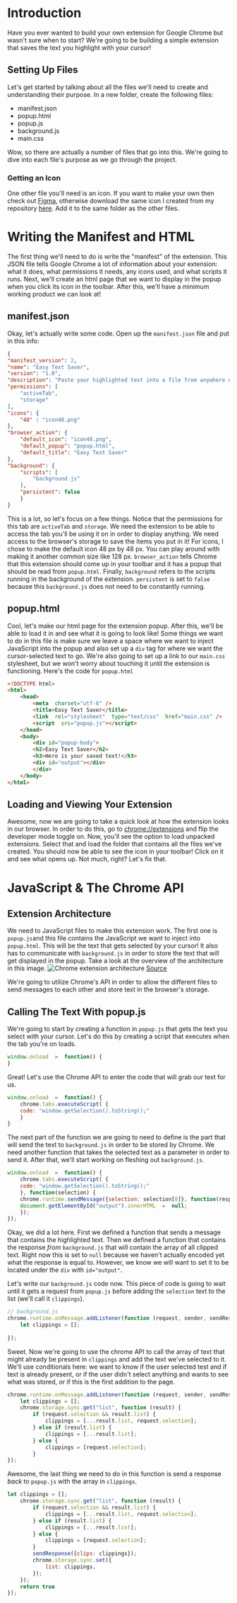 # Introduction
Have you ever wanted to build your own extension for Google Chrome but wasn't sure when to start? We're going to be building a simple extension that saves the text you highlight with your cursor!
## Setting Up Files
Let's get started by talking about all the files we'll need to create and understanding their purpose. In a new folder, create the following files:

* manifest.json
* popup.html
* popup.js
* background.js
* main.css

Wow, so there are actually a number of files that go into this. We're going to dive into each file's purpose as we go through the project. 

### Getting an Icon
One other file you'll need is an icon. If you want to make your own then check out [Figma](https://www.figma.com/), otherwise download the same icon I created from my repository [here](https://github.com/maximgeller/projects/blob/master/chrome_extension/img/icon48.png?raw=true). Add it to the same folder as the other files.

# Writing the Manifest and HTML
The first thing we'll need to do is write the "manifest" of the extension. This JSON file tells Google Chrome a lot of information about your extension: what it does, what permissions it needs, any icons used, and what scripts it runs. Next, we'll create an html page that we want to display in the popup when you click its icon in the toolbar. After this, we'll have a minimum working product we can look at!
## manifest.json
Okay, let's actually write some code. Open up the `manifest.json` file and put in this info:
```json
{
"manifest_version": 2,
"name": "Easy Text Saver",
"version": "1.0",
"description": "Paste your highlighted text into a file from anywhere on the web.",
"permissions": [
	"activeTab",
	"storage"
],
"icons": {
	"48" : "icon48.png"
},
"browser_action": {
	"default_icon": "icon48.png",
	"default_popup": "popup.html",
	"default_title": "Easy Text Saver"
},
"background": {
	"scripts": [
		"background.js"
	],
	"persistent": false
	}
}
```
This is a lot, so let's focus on a few things. Notice that the permissions for this tab are `activeTab` and `storage`. We need the extension to be able to access the tab you'll be using it on in order to display anything. We need access to the browser's storage to save the items you put in it!
For icons, I chose to make the default icon 48 px by 48 px. You can play around with making it another common size like 128 px. 
`browser_action` tells Chrome that this extension should come up in your toolbar and it has a popup that should be read from `popup.html`.
Finally, `background` refers to the scripts running in the background of the extension. `persistent` is set to `false` because this `background.js` does not need to be constantly running.
## popup.html
Cool, let's make our html page for the extension popup. After this, we'll be able to load it in and see what it is going to look like! Some things we want to do in this file is make sure we leave a space where we want to inject JavaScript into the popup and also set up a `div` tag for where we want the cursor-selected text to go. We're also going to set up a link to our `main.css` stylesheet, but we won't worry about touching it until the extension is functioning. Here's the code for `popup.html`
```html
<!DOCTYPE html>
<html>
	<head>
		<meta  charset="utf-8" />
		<title>Easy Text Saver</title>
		<link  rel="stylesheet"  type="text/css"  href="main.css" />
		<script  src="popup.js"></script>
	</head>
	<body>
		<div id="popup-body">
		<h2>Easy Text Saver</h2>
		<h3>Here is your saved text!</h3>
		<div id="output"></div>
		</div>
	</body>
</html>
```

## Loading and Viewing Your Extension
Awesome, now we are going to take a quick look at how the extension looks in our browser. In order to do this, go to [chrome://extensions](chrome://extensions) and flip the developer mode toggle on. Now, you'll see the option to load unpacked extensions. Select that and load the folder that contains all the files we've created. You should now be able to see the icon in your toolbar! Click on it and see what opens up. Not much, right? Let's fix that.

# JavaScript & The Chrome API
## Extension Architecture
We need to JavaScript files to make this extension work. The first one is `popup.js`and this file contains the JavaScript we want to inject into `popup.html`. This will be the text that gets selected by your cursor! It also has to communicate with `background.js` in order to store the text that will get displayed in the popup. Take a look at the overview of the architecture in this image.
![Chrome extension architecture](https://github.com/maximgeller/projects/blob/master/chrome_extension/img/popuparc.png?raw=true)
[Source](https://developer.chrome.com/extensions/overview)

We're going to utilize Chrome's API in order to allow the different files to send messages to each other and store text in the browser's storage. 
## Calling The Text With popup.js
We're going to start by creating a function in `popup.js` that gets the text you select with your cursor. Let's do this by creating a script that executes when the tab you're on loads.
```javascript
window.onload  =  function() {
}
```
Great! Let's use the Chrome API to enter the code that will grab our text for us.
```javascript
window.onload  =  function() {
	chrome.tabs.executeScript( {
	code: "window.getSelection().toString();"
	}
}
```
The next part of the function we are going to need to define is the part that will send the text to `background.js` in order to be stored by Chrome. We need another function that takes the selected text as a parameter in order to send it. After that, we'll start working on fleshing out `background.js`.
```javascript
window.onload  =  function() {
	chrome.tabs.executeScript( {
	code: "window.getSelection().toString();"
	}, function(selection) {
	chrome.runtime.sendMessage({selection: selection[0]}, function(response) {
	document.getElementById("output").innerHTML  =  null;	
	});
});
```
Okay, we did a lot here. First we defined a function that sends a message that contains the highlighted text. Then we defined a function that contains the response *from* `background.js` that will contain the array of all clipped text. Right now this is set to `null` because we haven't actually encoded yet what the response is equal to. However, we know we will want to set it to be located under the `div` with `id="output"`. 

Let's write our `background.js` code now. This piece of code is going to wait until it gets a request from `popup.js` before adding the `selection` text to the list (we'll call it `clippings`).
```javascript
// background.js
chrome.runtime.onMessage.addListener(function (request, sender, sendResponse) {
	let clippings = [];
	
});
```
Sweet. Now we're going to use the chrome API to call the array of text that might already be present in `clippings` and add the text we've selected to it. We'll use conditionals here: we want to know if the user selected test and if text is already present, or if the user didn't select anything and wants to see what was stored, or if this is the first addition to the page.
```javascript
chrome.runtime.onMessage.addListener(function (request, sender, sendResponse) {
	let clippings = [];
	chrome.storage.sync.get("list", function (result) {
		if (request.selection && result.list) {
			clippings = [...result.list, request.selection];
		} else if (result.list) {
			clippings = [...result.list];
		} else {
			clippings = [request.selection];
		}
});
```
Awesome, the last thing we need to do in this function is send a response *back* to `popup.js` with the array in `clippings`.
```javascript
let clippings = [];
	chrome.storage.sync.get("list", function (result) {
		if (request.selection && result.list) {
			clippings = [...result.list, request.selection];
		} else if (result.list) {
			clippings = [...result.list];
		} else {
			clippings = [request.selection];
		}
		sendResponse({clips: clippings});
		chrome.storage.sync.set({
			list: clippings,
		});
	});
	return true
});
```
<!--stackedit_data:
eyJoaXN0b3J5IjpbLTI1NzU5NjAxNSwzOTIyNDkyMjUsNTQ5MT
cwMDE2LC0zODk0Njk1MDgsLTUxNjM1NDYxOCw0ODU3NzQ3MjQs
MTk4NjkzNzA3OF19
-->